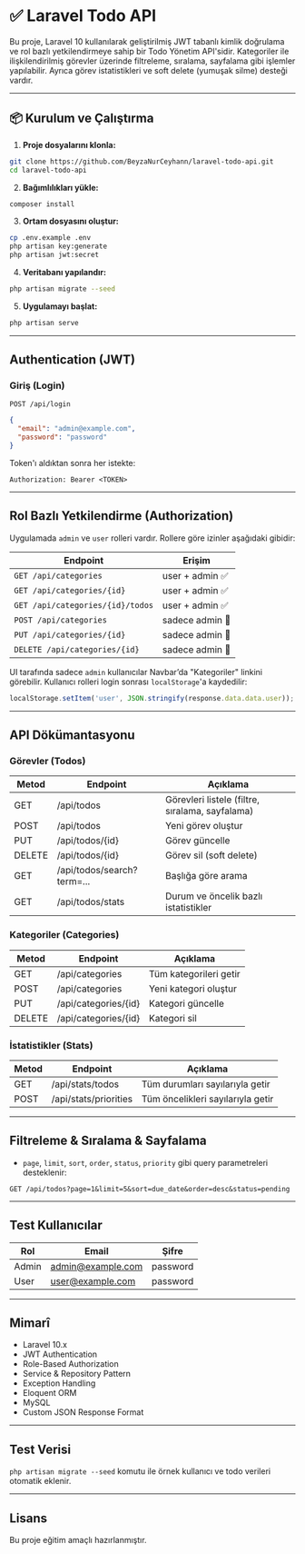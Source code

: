 
# ✅ Laravel Todo API

Bu proje, Laravel 10 kullanılarak geliştirilmiş JWT tabanlı kimlik doğrulama ve rol bazlı yetkilendirmeye sahip bir Todo Yönetim API'sidir. Kategoriler ile ilişkilendirilmiş görevler üzerinde filtreleme, sıralama, sayfalama gibi işlemler yapılabilir. Ayrıca görev istatistikleri ve soft delete (yumuşak silme) desteği vardır.

---

## 📦 Kurulum ve Çalıştırma

1. **Proje dosyalarını klonla:**
```bash
git clone https://github.com/BeyzaNurCeyhann/laravel-todo-api.git
cd laravel-todo-api
```

2. **Bağımlılıkları yükle:**
```bash
composer install
```

3. **Ortam dosyasını oluştur:**
```bash
cp .env.example .env
php artisan key:generate
php artisan jwt:secret
```

4. **Veritabanı yapılandır:**
```bash
php artisan migrate --seed
```

5. **Uygulamayı başlat:**
```bash
php artisan serve
```

---

## Authentication (JWT)

### Giriş (Login)
```http
POST /api/login
```
```json
{
  "email": "admin@example.com",
  "password": "password"
}
```

Token'ı aldıktan sonra her istekte:
```http
Authorization: Bearer <TOKEN>
```

---

## Rol Bazlı Yetkilendirme (Authorization)

Uygulamada `admin` ve `user` rolleri vardır. Rollere göre izinler aşağıdaki gibidir:

| Endpoint                         | Erişim        |
|----------------------------------|----------------|
| `GET /api/categories`           | user + admin ✅ |
| `GET /api/categories/{id}`      | user + admin ✅ |
| `GET /api/categories/{id}/todos`| user + admin ✅ |
| `POST /api/categories`          | sadece admin 🔐 |
| `PUT /api/categories/{id}`      | sadece admin 🔐 |
| `DELETE /api/categories/{id}`   | sadece admin 🔐 |

UI tarafında sadece `admin` kullanıcılar Navbar’da "Kategoriler" linkini görebilir. Kullanıcı rolleri login sonrası `localStorage`'a kaydedilir:

```js
localStorage.setItem('user', JSON.stringify(response.data.data.user));
```

---

##  API Dökümantasyonu

### Görevler (Todos)

| Metod | Endpoint | Açıklama |
|-------|----------|----------|
| GET   | /api/todos | Görevleri listele (filtre, sıralama, sayfalama) |
| POST  | /api/todos | Yeni görev oluştur |
| PUT   | /api/todos/{id} | Görev güncelle |
| DELETE| /api/todos/{id} | Görev sil (soft delete) |
| GET   | /api/todos/search?term=... | Başlığa göre arama |
| GET   | /api/todos/stats | Durum ve öncelik bazlı istatistikler |

### Kategoriler (Categories)

| Metod | Endpoint | Açıklama |
|-------|----------|----------|
| GET   | /api/categories | Tüm kategorileri getir |
| POST  | /api/categories | Yeni kategori oluştur |
| PUT   | /api/categories/{id} | Kategori güncelle |
| DELETE| /api/categories/{id} | Kategori sil |

### İstatistikler (Stats)

| Metod | Endpoint | Açıklama |
|-------|----------|----------|
| GET   | /api/stats/todos | Tüm durumları sayılarıyla getir |
| POST  | /api/stats/priorities | Tüm öncelikleri sayılarıyla getir |


---

## Filtreleme & Sıralama & Sayfalama

- `page`, `limit`, `sort`, `order`, `status`, `priority` gibi query parametreleri desteklenir:
```http
GET /api/todos?page=1&limit=5&sort=due_date&order=desc&status=pending
```

---

## Test Kullanıcılar

| Rol | Email | Şifre |
|-----|-------|-------|
| Admin | admin@example.com | password |
| User  | user@example.com  | password |

---

##  Mimarî

- Laravel 10.x
- JWT Authentication
- Role-Based Authorization
- Service & Repository Pattern
- Exception Handling
- Eloquent ORM
- MySQL
- Custom JSON Response Format

---

## Test Verisi

`php artisan migrate --seed` komutu ile örnek kullanıcı ve todo verileri otomatik eklenir.

---

## Lisans

Bu proje eğitim amaçlı hazırlanmıştır.

